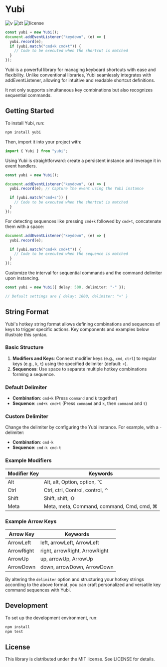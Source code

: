 # Yubi

![v](https://badgen.net/npm/v/yubi)
![dt](https://badgen.net/npm/dt/yubi)
![license](https://badgen.net/github/license/kawakamimoeki/yubi)

```typescript
const yubi = new Yubi();
document.addEventListener("keydown", (e) => {
  yubi.record(e);
  if (yubi.match("cmd+k cmd+t")) {
    // Code to be executed when the shortcut is matched
  }
});
```

Yubi is a powerful library for managing keyboard shortcuts with ease and flexibility. Unlike conventional libraries, Yubi seamlessly integrates with addEventListener, allowing for intuitive and readable shortcut definitions.

It not only supports simultaneous key combinations but also recognizes sequential commands.

## Getting Started

To install Yubi, run:

```bash
npm install yubi
```

Then, import it into your project with:

```typescript
import { Yubi } from "yubi";
```

Using Yubi is straightforward: create a persistent instance and leverage it in event handlers.

```typescript
const yubi = new Yubi();

document.addEventListener("keydown", (e) => {
  yubi.record(e); // Capture the event using the Yubi instance

  if (yubi.match("cmd+s")) {
    // Code to be executed when the shortcut is matched
  }
});
```

For detecting sequences like pressing `cmd+k` followed by `cmd+t`, concatenate them with a space:

```typescript
document.addEventListener("keydown", (e) => {
  yubi.record(e);

  if (yubi.match("cmd+k cmd+t")) {
    // Code to be executed when the sequence is matched
  }
});
```

Customize the interval for sequential commands and the command delimiter upon instancing.

```typescript
const yubi = new Yubi({ delay: 500, delimiter: "-" });

// Default settings are { delay: 1000, delimiter: "+" }
```

## String Format

Yubi's hotkey string format allows defining combinations and sequences of keys to trigger specific actions. Key components and examples below illustrate this syntax.

### Basic Structure

1. **Modifiers and Keys**: Connect modifier keys (e.g., `cmd`, `ctrl`) to regular keys (e.g., `k`, `t`) using the specified delimiter (default: `+`).
2. **Sequences**: Use space to separate multiple hotkey combinations forming a sequence.

### Default Delimiter

- **Combination**: `cmd+k` (Press `command` and `k` together)
- **Sequence**: `cmd+k cmd+t` (Press `command` and `k`, then `command` and `t`)

### Custom Delimiter

Change the delimiter by configuring the Yubi instance. For example, with a `-` delimiter:

- **Combination**: `cmd-k`
- **Sequence**: `cmd-k cmd-t`

### Example Modifiers

Modifier Key | Keywords
-------------|--------
Alt          | Alt, alt, Option, option, ⌥
Ctrl         | Ctrl, ctrl, Control, control, ⌃
Shift        | Shift, shift, ⇧
Meta         | Meta, meta, Command, command, Cmd, cmd, ⌘

### Example Arrow Keys

Arrow Key     | Keywords
--------------|---------
ArrowLeft     | left, arrowLeft, ArrowLeft
ArrowRight    | right, arrowRight, ArrowRight
ArrowUp       | up, arrowUp, ArrowUp
ArrowDown     | down, arrowDown, ArrowDown

By altering the `delimiter` option and structuring your hotkey strings according to the above format, you can craft personalized and versatile key command sequences with Yubi.

## Development

To set up the development environment, run:

```bash
npm install
npm test
```

## License

This library is distributed under the MIT license. See LICENSE for details.
